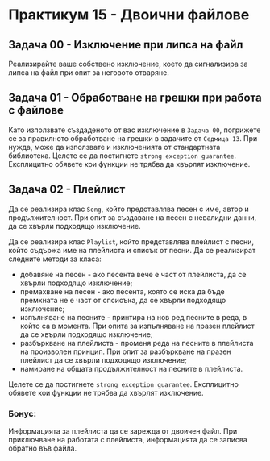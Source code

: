 # Практикум 15 - Двоични файлове

## Задача 00 - Изключение при липса на файл
Реализирайте ваше собствено изключение, което да сигнализира за липса на файл при опит за неговото отваряне.

## Задача 01 - Обработване на грешки при работа с файлове
Като използвате създаденото от вас изключение в `Задача 00`, погрижете се за правилното обработване на грешки в задачите от `Седмица 13`. При нужда, може да използвате и изключенията от стандартната библиотека. Целете се да постигнете `strong exception guarantee`. Експлицитно обявете кои функции не трябва да хвърлят изключение.

## Задача 02 - Плейлист
Да се реализира клас `Song`, който представлява песен с име, автор и продължителност. При опит за създаване на песен с невалидни данни, да се хвърли подходящо изключение.

Да се реализира клас `Playlist`, който представлява плейлист с песни, който съдържа име на плейлиста и списък от песни. Да се реализират следните методи за класа:
- добавяне на песен - ако песента вече е част от плейлиста, да се хвърли подходящо изключение;
- премахване на песен - ако песента, която се иска да бъде премхната не е част от спсисъка, да се хвърли подходящо изключение;
- изпълняване на песните - принтира на нов ред песните в реда, в който са в момента. При опита за изпълняване на празен плейлист да се хвърли подходящо изключение;
- разбъркване на плейлиста - променя реда на песните в плейлиста на произволен принцип. При опит за разбъркване на празен плейлист да се хвърли подходящо изключение;
- намиране на общата продължителност на песните в плейлиста.

Целете се да постигнете `strong exception guarantee`. Експлицитно обявете кои функции не трябва да хвърлят изключение.

### Бонус:
Информацията за плейлиста да се зарежда от двоичен файл. При приключване на работата с плейлиста, информацията да се записва обратно във файла.